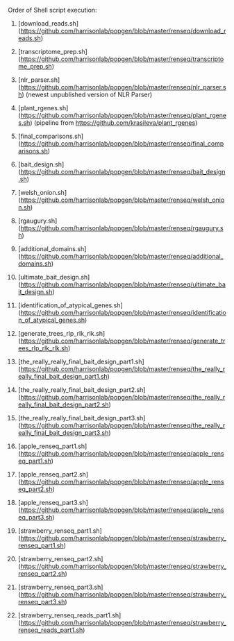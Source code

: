 Order of Shell script execution:

1) [download_reads.sh] (https://github.com/harrisonlab/popgen/blob/master/renseq/download_reads.sh)

2) [transcriptome_prep.sh] (https://github.com/harrisonlab/popgen/blob/master/renseq/transcriptome_prep.sh)

3) [nlr_parser.sh] (https://github.com/harrisonlab/popgen/blob/master/renseq/nlr_parser.sh) (newest unpublished version of NLR Parser)

4) [plant_rgenes.sh] (https://github.com/harrisonlab/popgen/blob/master/renseq/plant_rgenes.sh) (pipeline from https://github.com/krasileva/plant_rgenes)

5) [final_comparisons.sh] (https://github.com/harrisonlab/popgen/blob/master/renseq/final_comparisons.sh)

6) [bait_design.sh] (https://github.com/harrisonlab/popgen/blob/master/renseq/bait_design.sh)

7) [welsh_onion.sh] (https://github.com/harrisonlab/popgen/blob/master/renseq/welsh_onion.sh)

8) [rgaugury.sh] (https://github.com/harrisonlab/popgen/blob/master/renseq/rgaugury.sh)

9) [additional_domains.sh] (https://github.com/harrisonlab/popgen/blob/master/renseq/additional_domains.sh)

19) [ultimate_bait_design.sh] (https://github.com/harrisonlab/popgen/blob/master/renseq/ultimate_bait_design.sh)

11) [identification_of_atypical_genes.sh] (https://github.com/harrisonlab/popgen/blob/master/renseq/identification_of_atypical_genes.sh)

12) [generate_trees_rlp_rlk_rlk.sh] (https://github.com/harrisonlab/popgen/blob/master/renseq/generate_trees_rlp_rlk_rlk.sh)

13) [the_really_really_final_bait_design_part1.sh] (https://github.com/harrisonlab/popgen/blob/master/renseq/the_really_really_final_bait_design_part1.sh)

14) [the_really_really_final_bait_design_part2.sh] (https://github.com/harrisonlab/popgen/blob/master/renseq/the_really_really_final_bait_design_part2.sh)

15) [the_really_really_final_bait_design_part3.sh] (https://github.com/harrisonlab/popgen/blob/master/renseq/the_really_really_final_bait_design_part3.sh)

15) [apple_renseq_part1.sh] (https://github.com/harrisonlab/popgen/blob/master/renseq/apple_renseq_part1.sh)

16) [apple_renseq_part2.sh] (https://github.com/harrisonlab/popgen/blob/master/renseq/apple_renseq_part2.sh)

17) [apple_renseq_part3.sh] (https://github.com/harrisonlab/popgen/blob/master/renseq/apple_renseq_part3.sh)

18) [strawberry_renseq_part1.sh] (https://github.com/harrisonlab/popgen/blob/master/renseq/strawberry_renseq_part1.sh)

19) [strawberry_renseq_part2.sh] (https://github.com/harrisonlab/popgen/blob/master/renseq/strawberry_renseq_part2.sh)

20) [strawberry_renseq_part3.sh] (https://github.com/harrisonlab/popgen/blob/master/renseq/strawberry_renseq_part3.sh)

21) [strawberry_renseq_reads_part1.sh] (https://github.com/harrisonlab/popgen/blob/master/renseq/strawberry_renseq_reads_part1.sh)